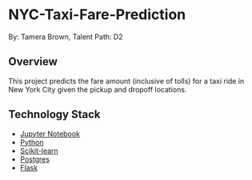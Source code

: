 # NYC-Taxi-Fare-Prediction

By: Tamera Brown, Talent Path: D2

## Overview

This project predicts the fare amount (inclusive of tolls) for a taxi ride in New York City given the pickup and dropoff locations. 


## Technology Stack

* [Jupyter Notebook](https://jupyter.org/) 
* [Python](https://www.python.org/)
* [Scikit-learn](https://scikit-learn.org/stable/)
* [Postgres](https://www.postgresql.org/)
* [Flask](https://flask.palletsprojects.com/en/2.0.x/)
